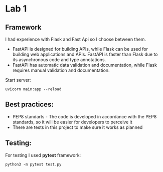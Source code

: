 # Lab 1
## Framework 

I had experience with Flask and Fast Api so I choose between them.
- FastAPI is designed for building APIs, while Flask can be used for building web applications and APIs. FastAPI is faster than Flask due to its asynchronous code and type annotations.
- FastAPI has automatic data validation and documentation, while Flask requires manual validation and documentation.

Start server:
```
uvicorn main:app --reload
```

## Best practices:
- PEP8 standarts - The code is developed in accordance with the PEP8 standards, so it will be easier for developers to perceive it
- There are tests in this project to make sure it works as planned

## Testing:
For testing I used **pytest** framework:

```
python3 -m pytest test.py
```